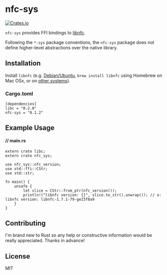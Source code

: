 # nfc-sys

[![Crates.io](https://img.shields.io/crates/v/nfc-sys.svg?maxAge=2592000)](https://crates.io/crates/nfc-sys)

`nfc-sys` provides FFI bindings to [libnfc](https://github.com/nfc-tools/libnfc).

Following the `*-sys` package conventions, the `nfc-sys` package does not define higher-level abstractions over the native library.

## Installation

Install `libnfc` (e.g. [Debian/Ubuntu](http://nfc-tools.org/index.php?title=Libnfc#Debian_.2F_Ubuntu), `brew install libnfc` using Homebrew on Mac OSx, or on [other systems](http://nfc-tools.org/index.php?title=Libnfc#Installation)).

### Cargo.toml

    [dependencies]
    libc = "0.2.0"
    nfc-sys = "0.1.2"
    
## Example Usage

#### // main.rs    
    extern crate libc;
    extern crate nfc_sys;
    
    use nfc_sys::nfc_version;
    use std::ffi::CStr;
    use std::str;
    
    fn main() {
        unsafe {
            let slice = CStr::from_ptr(nfc_version());
            println!("libnfc version: {}", slice.to_str().unwrap()); // o: libnfc version: libnfc-1.7.1-79-ge23f8a9
        }
    }
    
## Contributing
    
I'm brand new to Rust so any help or constructive information would be really appreciated. Thanks in advance!    
    
## License
    
MIT